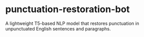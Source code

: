 # punctuation-restoration-bot
A lightweight T5-based NLP model that restores punctuation in unpunctuated English sentences and paragraphs.
